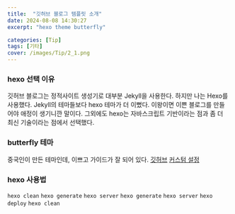 ```yaml
---
title:  "깃허브 블로그 템플릿 소개"
date: 2024-08-08 14:30:27
excerpt: "hexo theme butterfly"

categories: [Tip]
tags: [기타]
cover: /images/Tip/2_1.png
---
```


### hexo 선택 이유
깃허브 블로그는 정적사이트 생성기로 대부분 Jekyll을 사용한다. 하지만 나는 Hexo를 사용했다. Jekyll의 테마들보다 hexo 테마가 더 이뻤다. 이왕이면 이쁜 블로그를 만들어야 애정이 생기니깐 말이다. 그외에도 hexo는 자바스크립트 기반이라는 점과 좀 더 최신 기술이라는 점에서 선택했다.

### butterfly 테마
중국인이 만든 테마인데, 이쁘고 가이드가 잘 되어 있다.
[깃허브](https://github.com/jerryc127/hexo-theme-butterfly/tree/master)
[커스텀 설정](https://butterfly.js.org/en/posts/butterfly-docs-en-theme-config-one/)

### hexo 사용법
`hexo clean`
`hexo generate`
`hexo server`
`hexo generate`
`hexo server`
`hexo deploy`
`hexo clean`